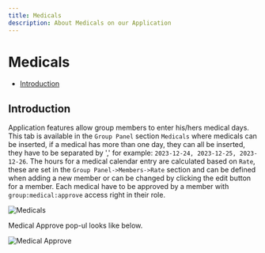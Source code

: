 ```yaml
---
title: Medicals
description: About Medicals on our Application
---
```


# Medicals

- [Introduction](#introduction)

<a name="introduction"></a>

## Introduction

Application features allow group members to enter his/hers medical days.
This tab is available in the `Group Panel` section `Medicals` where medicals can be inserted, if a medical has more than one day, they can all be inserted, they have to be separated by ',' for example: `2023-12-24, 2023-12-25, 2023-12-26`.
The hours for a medical calendar entry are calculated based on `Rate`, these are set in the `Group Panel->Members->Rate` section and can be defined when adding a new member or can be changed by clicking the edit button for a member.
Each medical have to be approved by a member with `group:medical:approve` access right in their role.

![Medicals](https://raw.githubusercontent.com/zaimea/zaimea-docs/main/preview/medicals.jpg)

Medical Approve pop-ul looks like below.

![Medical Approve](https://raw.githubusercontent.com/zaimea/zaimea-docs/main/preview/medical-approve.jpg)
